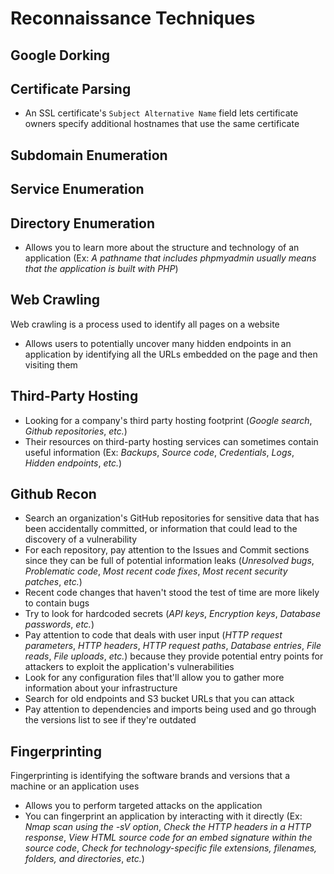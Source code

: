 # Reconnaissance Techniques

## Google Dorking

## Certificate Parsing

* An SSL certificate's `Subject Alternative Name` field lets certificate owners specify additional hostnames that use the same certificate

## Subdomain Enumeration

## Service Enumeration

## Directory Enumeration

* Allows you to learn more about the structure and technology of an application (Ex: *A pathname that includes phpmyadmin usually means that the application is built with PHP*)

## Web Crawling

Web crawling is a process used to identify all pages on a website

* Allows users to potentially uncover many hidden endpoints in an application by identifying all the URLs embedded on the page and then visiting them

## Third-Party Hosting 

* Looking for a company's third party hosting footprint (*Google search*, *Github repositories*, *etc.*)
* Their resources on third-party hosting services can sometimes contain useful information (Ex: *Backups*, *Source code*, *Credentials*, *Logs*, *Hidden endpoints*, *etc.*)

## Github Recon

* Search an organization's GitHub repositories for sensitive data that has been accidentally committed, or information that could lead to the discovery of a vulnerability
* For each repository, pay attention to the Issues and Commit sections since they can be full of potential information leaks (*Unresolved bugs*, *Problematic code*, *Most recent code fixes*, *Most recent security patches*, *etc.*)
* Recent code changes that haven't stood the test of time are more likely to contain bugs
* Try to look for hardcoded secrets (*API keys*, *Encryption keys*, *Database passwords*, *etc.*)
* Pay attention to code that deals with user input (*HTTP request parameters*, *HTTP headers*, *HTTP request paths*, *Database entries*, *File reads*, *File uploads*, *etc.*) because they provide potential entry points for attackers to exploit the application's vulnerabilities
* Look for any configuration files that'll allow you to gather more information about your infrastructure
* Search for old endpoints and S3 bucket URLs that you can attack
* Pay attention to dependencies and imports being used and go through the versions list to see if they're outdated

## Fingerprinting

Fingerprinting is identifying the software brands and versions that a machine or an application uses

* Allows you to perform targeted attacks on the application 
* You can fingerprint an application by interacting with it directly (Ex: *Nmap scan using the -sV option*, *Check the HTTP headers in a HTTP response*, *View HTML source code for an embed signature within the source code*, *Check for technology-specific file extensions, filenames, folders, and directories*, *etc.*)
